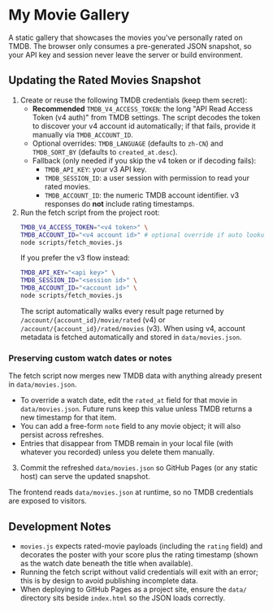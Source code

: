 # My Movie Gallery

A static gallery that showcases the movies you've personally rated on TMDB. The browser only consumes a pre-generated JSON snapshot, so your API key and session never leave the server or build environment.

## Updating the Rated Movies Snapshot

1. Create or reuse the following TMDB credentials (keep them secret):
   - **Recommended** `TMDB_V4_ACCESS_TOKEN`: the long "API Read Access Token (v4 auth)" from TMDB settings. The script decodes the token to discover your v4 account id automatically; if that fails, provide it manually via `TMDB_ACCOUNT_ID`.
   - Optional overrides: `TMDB_LANGUAGE` (defaults to `zh-CN`) and `TMDB_SORT_BY` (defaults to `created_at.desc`).
   - Fallback (only needed if you skip the v4 token or if decoding fails):
     - `TMDB_API_KEY`: your v3 API key.
     - `TMDB_SESSION_ID`: a user session with permission to read your rated movies.
     - `TMDB_ACCOUNT_ID`: the numeric TMDB account identifier. v3 responses do **not** include rating timestamps.
2. Run the fetch script from the project root:
   ```bash
   TMDB_V4_ACCESS_TOKEN="<v4 token>" \
   TMDB_ACCOUNT_ID="<v4 account id>" # optional override if auto lookup fails (usually the `sub` claim in the token)
   node scripts/fetch_movies.js
   ```
   If you prefer the v3 flow instead:
   ```bash
   TMDB_API_KEY="<api key>" \
   TMDB_SESSION_ID="<session id>" \
   TMDB_ACCOUNT_ID="<account id>" \
   node scripts/fetch_movies.js
   ```
   The script automatically walks every result page returned by `/account/{account_id}/movie/rated` (v4) or `/account/{account_id}/rated/movies` (v3). When using v4, account metadata is fetched automatically and stored in `data/movies.json`.

### Preserving custom watch dates or notes

The fetch script now merges new TMDB data with anything already present in `data/movies.json`.

- To override a watch date, edit the `rated_at` field for that movie in `data/movies.json`. Future runs keep this value unless TMDB returns a new timestamp for that item.
- You can add a free-form `note` field to any movie object; it will also persist across refreshes.
- Entries that disappear from TMDB remain in your local file (with whatever you recorded) unless you delete them manually.
3. Commit the refreshed `data/movies.json` so GitHub Pages (or any static host) can serve the updated snapshot.

The frontend reads `data/movies.json` at runtime, so no TMDB credentials are exposed to visitors.

## Development Notes

- `movies.js` expects rated-movie payloads (including the `rating` field) and decorates the poster with your score plus the rating timestamp (shown as the watch date beneath the title when available).
- Running the fetch script without valid credentials will exit with an error; this is by design to avoid publishing incomplete data.
- When deploying to GitHub Pages as a project site, ensure the `data/` directory sits beside `index.html` so the JSON loads correctly.
